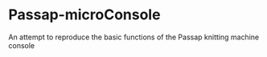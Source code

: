 # Passap-microConsole
An attempt to reproduce the basic functions of the Passap knitting machine console
